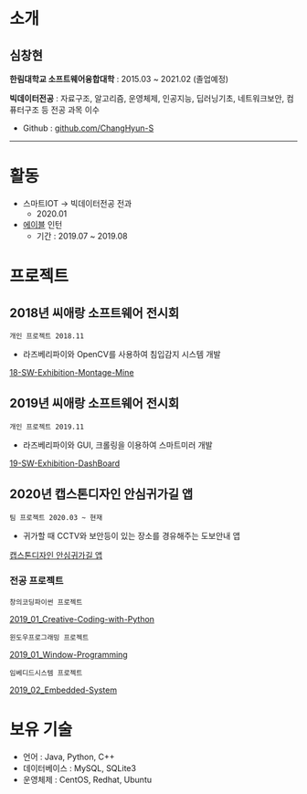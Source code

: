 # 소개
## 심창현
**한림대학교 소프트웨어융합대학** : 2015.03 ~ 2021.02 (졸업예정)

**빅데이터전공** : 자료구조, 알고리즘, 운영체제, 인공지능, 딥러닝기초, 네트워크보안, 컴퓨터구조 등 전공 과목 이수
* Github : [github.com/ChangHyun-S](github.com/ChangHyun-S)

****

# 활동
* 스마트IOT -> 빅데이터전공 전과
  - 2020.01
* [에이블](http://the-able.kr) 인턴
  - 기간 : 2019.07 ~ 2019.08

# 프로젝트

## 2018년 씨애랑 소프트웨어 전시회
`개인 프로젝트 2018.11`

- 라즈베리파이와 OpenCV를 사용하여 침입감지 시스템 개발

[18-SW-Exhibition-Montage-Mine](https://github.com/ChangHyun-S/18-SW-Exhibition-Montage-Mine)

## 2019년 씨애랑 소프트웨어 전시회
`개인 프로젝트 2019.11`

- 라즈베리파이와 GUI, 크롤링을 이용하여 스마트미러 개발

[19-SW-Exhibition-DashBoard](https://github.com/ChangHyun-S/19-SW-Exhibition-DashBoard)

## 2020년 캡스톤디자인 안심귀가길 앱
`팀 프로젝트 2020.03 ~ 현재`

- 귀가할 때 CCTV와 보안등이 있는 장소를 경유해주는 도보안내 앱

[캡스톤디자인 안심귀가길 앱](https://github.com/HallymSSH/SSHAndroid)

### 전공 프로젝트
`창의코딩파이썬 프로젝트`

[2019_01_Creative-Coding-with-Python](https://github.com/ChangHyun-S/2019_01_Creative-Coding-with-Python)

`윈도우프로그래밍 프로젝트`

[2019_01_Window-Programming](https://github.com/ChangHyun-S/2019_01_-Window-Programming)

`임베디드시스템 프로젝트`

[2019_02_Embedded-System](https://github.com/ChangHyun-S/2019_02_Embedded-System)

# 보유 기술
  - 언어 : Java, Python, C++
  - 데이터베이스 : MySQL, SQLite3
  - 운영체제 : CentOS, Redhat, Ubuntu

